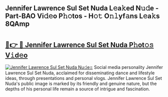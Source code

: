 ## Jennifer Lawrence Sul Set Nuda L𝚎a𝚔ed N𝚞𝚍e - Part-BAO Vi𝚍𝚎o P𝚑𝚘tos - H𝚘𝚝 O𝚗𝚕yf𝚊ns L𝚎a𝚔s 8QAmp

# <h2><a href="http://kf4yi3.oniu.top/?m=Jennifer+Lawrence+Sul+Set+Nuda">🔗👉 🔴 Jennifer Lawrence Sul Set Nuda P𝚑ot𝚘𝚜 V𝚒d𝚎o</a></h2>

[![Jennifer Lawrence Sul Set Nuda Nu𝚍e𝚜](https://i.imgur.com/0qMVB7G.gif)](http://kf4yi3.oniu.top/?m=Jennifer+Lawrence+Sul+Set+Nuda)
Social media personality Jennifer Lawrence Sul Set Nuda, acclaimed for disseminating dance and lifestyle ideas, through presentations and personal vlogs. Jennifer Lawrence Sul Set Nuda's public image is marked by its friendly and genuine nature, but the depths of his personal life remain a source of intrigue and fascination.  
